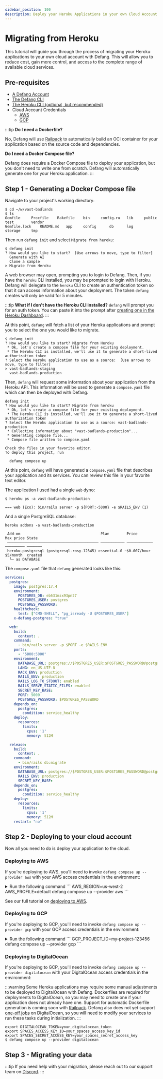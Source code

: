 ```yaml
---
sidebar_position: 100
description: Deploy your Heroku Applications in your own Cloud Account with Defang
---
```


# Migrating from Heroku

This tutorial will guide you through the process of migrating your Heroku applications to your own cloud account with Defang. This will allow you to reduce cost, gain more control, and access to the complete range of available cloud services.

## Pre-requisites
* [A Defang Account](/docs/concepts/authentication)
* [The Defang CLI](/docs/getting-started#install-the-defang-cli)
* [The Heroku CLI (optional, but recommended)](https://devcenter.heroku.com/articles/heroku-cli#install-the-heroku-cli)
* Cloud Account Credentials
  * [AWS](https://docs.aws.amazon.com/cli/latest/userguide/cli-chap-authentication.html)
  * [GCP](https://cloud.google.com/docs/authentication/set-up-adc-local-dev-environment)

:::tip
**Do I need a Dockerfile?**

No, Defang will use [Railpack](https://railpack.com/) to automatically build an OCI container for your application based on the source code and dependencies.

**Do I need a Docker Compose file?**

Defang does require a Docker Compose file to deploy your application, but you don't need to write one from scratch. Defang will automatically generate one for your Heroku application.
:::

## Step 1 - Generating a Docker Compose file

Navigate to your project's working directory:

```
$ cd ~/w/vast-badlands
$ ls
Gemfile		Procfile	Rakefile	bin		config.ru	lib		public		test		vendor
Gemfile.lock	README.md	app		config		db		log		storage		tmp
```

Then run `defang init` and select `Migrate from heroku`:
```
$ defang init
? How would you like to start?  [Use arrows to move, type to filter]
  Generate with AI
  Clone a sample
> Migrate from Heroku
```

A web browser may open, prompting you to login to Defang. Then, if you have the `heroku` CLI installed, you may be prompted to login with Heroku. Defang will delegate to the `heroku` CLI to create an authentication token so that it can access information about your deployment. The token `defang` creates will only be valid for 5 minutes.

:::tip
**What if I don't have the Heroku CLI installed?**
`defang` will prompt you for an auth token. You can paste it into the prompt after [creating one in the Heroku Dashboard](https://dashboard.heroku.com/account/applications/authorizations/new).
:::

At this point, `defang` will fetch a list of your Heroku applications and prompt you to select the one you would like to migrate.

```
$ defang init
? How would you like to start? Migrate from Heroku
 * Ok, let's create a compose file for your existing deployment.
 * The Heroku CLI is installed, we'll use it to generate a short-lived authorization token
? Select the Heroku application to use as a source:  [Use arrows to move, type to filter]
> vast-badlands-staging
  vast-badlands-production
```

Then, `defang` will request some information about your application from the Heroku API. This information will be used to generate a `compose.yaml` file which can then be deployed with Defang.

```
defang init
? How would you like to start? Migrate from heroku
 * Ok, let's create a compose file for your existing deployment.
 * The Heroku CLI is installed, we'll use it to generate a short-lived authorization token
? Select the Heroku application to use as a source: vast-badlands-production
 * Collecting information about "vast-badlands-production"...
 * Generating compose file...
 * Compose file written to compose.yaml

Check the files in your favorite editor.
To deploy this project, run

  defang compose up
```

At this point, `defang` will have generated a `compose.yaml` file that describes your application and its services. You can review this file in your favorite text editor.

The application I used had a single `web` dyno:
```
$ heroku ps -a vast-badlands-production

=== web (Eco): bin/rails server -p ${PORT:-5000} -e $RAILS_ENV (1)
```

And a single PostgreSQL database:
```
heroku addons -a vast-badlands-production

 Add-on                                     Plan        Price        Max price State
 ────────────────────────────────────────── ─────────── ──────────── ───────── ───────
 heroku-postgresql (postgresql-rosy-12345) essential-0 ~$0.007/hour $5/month  created
  └─ as DATABASE
```

The `compose.yaml` file that `defang` generated looks like this:

```yaml
services:
  postgres:
    image: postgres:17.4
    environment:
      POSTGRES_DB: eb631mzx93pn27
      POSTGRES_USER: postgres
      POSTGRES_PASSWORD:
    healthcheck:
      test: ["CMD-SHELL", "pg_isready -U $POSTGRES_USER"]
    x-defang-postgres: "true"

  web:
    build:
      context: .
    command:
      - bin/rails server -p $PORT -e $RAILS_ENV
    ports:
      - "5000:5000"
    environment:
      DATABASE_URL: postgres://$POSTGRES_USER:$POSTGRES_PASSWORD@postgres:5432/$POSTGRES_DB
      LANG: en_US.UTF-8
      RACK_ENV: production
      RAILS_ENV: production
      RAILS_LOG_TO_STDOUT: enabled
      RAILS_SERVE_STATIC_FILES: enabled
      SECRET_KEY_BASE:
      PORT: 5000
      POSTGRES_PASSWORD: $POSTGRES_PASSWORD
    depends_on:
      postgres:
        condition: service_healthy
    deploy:
      resources:
        limits:
          cpus: '1'
          memory: 512M

  release:
    build:
      context: .
    command:
      - bin/rails db:migrate
    environment:
      DATABASE_URL: postgres://$POSTGRES_USER:$POSTGRES_PASSWORD@postgres:5432/$POSTGRES_DB
      RAILS_ENV: production
      SECRET_KEY_BASE:
    depends_on:
      postgres:
        condition: service_healthy
    deploy:
      resources:
        limits:
          cpus: '1'
          memory: 512M
    restart: "no"
```

## Step 2 - Deploying to your cloud account

Now all you need to do is deploy your application to the cloud.

### Deploying to AWS

If you're deploying to AWS, you'll need to invoke `defang compose up --provider aws` with your AWS access credentials in the environment:

<details>
<summary>
Run the following command
```
AWS_REGION=us-west-2 AWS_PROFILE=default defang compose up --provider aws
```
</summary>

```
 * Using Defang Playground provider from stored preference
 ! Defang cannot monitor status of the following managed service(s): [postgres].
   To check if the managed service is up, check the status of the service which depends on it.
 * Packaging the project files for release at /Users/defang/w/vast-badlands
 * Uploading the project files for release
 * Packaging the project files for web at /Users/defang/w/vast-badlands
 * Uploading the project files for web
 * Monitor your services' status in the defang portal
   - https://portal.defang.io/service/postgres
   - https://portal.defang.io/service/release
   - https://portal.defang.io/service/web
 * Tailing logs for deployment ID qhjwfbi6p1re ; press Ctrl+C to detach:
2025-08-28T14:46:14.632-07:00 cd Update started for stack defang-prod1
2025-08-28T14:46:17.801-07:00 cd  ** Updating service "postgres"
2025-08-28T14:46:17.869-07:00 cd  ** Building image for "release"...
2025-08-28T14:46:17.931-07:00 cd  ** Building image for "web"...
2025-08-28T14:46:17.946-07:00 cd  ** Updating service "web"
2025-08-28T14:46:20.003-07:00 cd  ** Updated service "postgres" to revision 1
2025-08-28T14:47:00.757-07:00 postgres The files belonging to this database system will be owned by user "postgres".
2025-08-28T14:47:00.757-07:00 postgres This user must also own the server process.
2025-08-28T14:47:00.758-07:00 postgres The database cluster will be initialized with locale "en_US.utf8".
2025-08-28T14:47:00.758-07:00 postgres The default database encoding has accordingly been set to "UTF8".
2025-08-28T14:47:00.758-07:00 postgres The default text search configuration will be set to "english".
2025-08-28T14:47:00.758-07:00 postgres Data page checksums are disabled.
2025-08-28T14:47:00.758-07:00 postgres fixing permissions on existing directory /var/lib/postgresql/data ... ok
2025-08-28T14:47:00.758-07:00 postgres creating subdirectories ... ok
2025-08-28T14:47:00.758-07:00 postgres selecting dynamic shared memory implementation ... posix
2025-08-28T14:47:00.829-07:00 postgres selecting default "max_connections" ... 100
2025-08-28T14:47:00.924-07:00 postgres selecting default "shared_buffers" ... 128MB
2025-08-28T14:47:00.940-07:00 postgres selecting default time zone ... Etc/UTC
2025-08-28T14:47:00.941-07:00 postgres creating configuration files ... ok
2025-08-28T14:47:01.723-07:00 postgres running bootstrap script ... ok
2025-08-28T14:47:03.232-07:00 postgres performing post-bootstrap initialization ... ok
2025-08-28T14:47:03.368-07:00 postgres initdb: hint: You can change this by editing pg_hba.conf or using the option -A, or --auth-local and --auth-host, the next time you run initdb.
2025-08-28T14:47:03.368-07:00 postgres syncing data to disk ... ok
2025-08-28T14:47:03.368-07:00 postgres Success. You can now start the database server using:
2025-08-28T14:47:03.368-07:00 postgres     pg_ctl -D /var/lib/postgresql/data -l logfile start
2025-08-28T14:47:03.530-07:00 postgres waiting for server to start....2025-08-28 21:47:03.530 UTC [48] LOG:  starting PostgreSQL 17.4 (Debian 17.4-1.pgdg120+2) on x86_64-pc-linux-gnu, compiled by gcc (Debian 12.2.0-14) 12.2.0, 64-bit
2025-08-28T14:47:03.533-07:00 postgres 2025-08-28 21:47:03.533 UTC [48] LOG:  listening on Unix socket "/var/run/postgresql/.s.PGSQL.5432"
2025-08-28T14:47:03.544-07:00 postgres 2025-08-28 21:47:03.544 UTC [51] LOG:  database system was shut down at 2025-08-28 21:47:03 UTC
2025-08-28T14:47:03.550-07:00 postgres 2025-08-28 21:47:03.550 UTC [48] LOG:  database system is ready to accept connections
2025-08-28T14:47:03.639-07:00 postgres  done
2025-08-28T14:47:03.639-07:00 postgres server started
2025-08-28T14:47:04.033-07:00 postgres CREATE DATABASE
2025-08-28T14:47:04.034-07:00 postgres /usr/local/bin/docker-entrypoint.sh: ignoring /docker-entrypoint-initdb.d/*
2025-08-28T14:47:04.035-07:00 postgres waiting for server to shut down....2025-08-28 21:47:04.035 UTC [48] LOG:  received fast shutdown request
2025-08-28T14:47:04.039-07:00 postgres 2025-08-28 21:47:04.039 UTC [48] LOG:  aborting any active transactions
2025-08-28T14:47:04.040-07:00 postgres 2025-08-28 21:47:04.040 UTC [48] LOG:  background worker "logical replication launcher" (PID 54) exited with exit code 1
2025-08-28T14:47:04.043-07:00 postgres 2025-08-28 21:47:04.042 UTC [49] LOG:  shutting down
2025-08-28T14:47:04.045-07:00 postgres 2025-08-28 21:47:04.045 UTC [49] LOG:  checkpoint starting: shutdown immediate
2025-08-28T14:47:04.158-07:00 postgres 2025-08-28 21:47:04.158 UTC [49] LOG:  checkpoint complete: wrote 921 buffers (5.6%); 0 WAL file(s) added, 0 removed, 0 recycled; write=0.097 s, sync=0.008 s, total=0.116 s; sync files=301, longest=0.003 s, average=0.001 s; distance=4238 kB, estimate=4238 kB; lsn=0/1908990, redo lsn=0/1908990
2025-08-28T14:47:04.164-07:00 postgres 2025-08-28 21:47:04.164 UTC [48] LOG:  database system is shut down
2025-08-28T14:47:03.368-07:00 postgres initdb: warning: enabling "trust" authentication for local connections
2025-08-28T14:47:04.235-07:00 postgres  done
2025-08-28T14:47:04.235-07:00 postgres server stopped
2025-08-28T14:47:04.238-07:00 postgres PostgreSQL init process complete; ready for start up.
2025-08-28T14:47:04.269-07:00 postgres 2025-08-28 21:47:04.269 UTC [1] LOG:  starting PostgreSQL 17.4 (Debian 17.4-1.pgdg120+2) on x86_64-pc-linux-gnu, compiled by gcc (Debian 12.2.0-14) 12.2.0, 64-bit
2025-08-28T14:47:04.323-07:00 postgres 2025-08-28 21:47:04.323 UTC [1] LOG:  listening on IPv4 address "0.0.0.0", port 5432
2025-08-28T14:47:04.324-07:00 postgres 2025-08-28 21:47:04.323 UTC [1] LOG:  listening on IPv6 address "::", port 5432
2025-08-28T14:47:04.329-07:00 postgres 2025-08-28 21:47:04.329 UTC [1] LOG:  listening on Unix socket "/var/run/postgresql/.s.PGSQL.5432"
2025-08-28T14:47:04.338-07:00 postgres 2025-08-28 21:47:04.338 UTC [64] LOG:  database system was shut down at 2025-08-28 21:47:04 UTC
2025-08-28T14:47:04.345-07:00 postgres 2025-08-28 21:47:04.345 UTC [1] LOG:  database system is ready to accept connections
2025-08-28T14:51:54.551-07:00 cd  ** Build succeeded for "web"
2025-08-28T14:51:56.626-07:00 cd  ** Build succeeded for "release"
2025-08-28T14:52:04.407-07:00 postgres 2025-08-28 21:52:04.407 UTC [62] LOG:  checkpoint starting: time
2025-08-28T14:52:06.028-07:00 postgres 2025-08-28 21:52:06.027 UTC [62] LOG:  checkpoint complete: wrote 19 buffers (0.1%); 0 WAL file(s) added, 0 removed, 0 recycled; write=1.609 s, sync=0.004 s, total=1.621 s; sync files=11, longest=0.003 s, average=0.001 s; distance=28 kB, estimate=28 kB; lsn=0/190FA40, redo lsn=0/190F9E8
2025-08-28T14:52:32.418-07:00 release I, [2025-08-28T21:52:32.392682 #1]  INFO -- : Migrating to CreateMembers (20240416182733)
2025-08-28T14:52:32.418-07:00 release == 20240416182733 CreateMembers: migrating ====================================
2025-08-28T14:52:32.418-07:00 release -- create_table(:members)
2025-08-28T14:52:32.418-07:00 release    -> 0.0029s
2025-08-28T14:52:32.418-07:00 release == 20240416182733 CreateMembers: migrated (0.0030s) ===========================
2025-08-28T14:52:32.418-07:00 release I, [2025-08-28T21:52:32.400192 #1]  INFO -- : Migrating to DeviseCreateUsers (20240417165503)
2025-08-28T14:52:32.418-07:00 release == 20240417165503 DeviseCreateUsers: migrating ================================
2025-08-28T14:52:32.418-07:00 release -- create_table(:users)
2025-08-28T14:52:32.418-07:00 release    -> 0.0039s
2025-08-28T14:52:32.418-07:00 release -- add_index(:users, :email, {:unique=>true})
2025-08-28T14:52:32.418-07:00 release    -> 0.0013s
2025-08-28T14:52:32.418-07:00 release -- add_index(:users, :reset_password_token, {:unique=>true})
2025-08-28T14:52:32.418-07:00 release    -> 0.0008s
2025-08-28T14:52:32.418-07:00 release == 20240417165503 DeviseCreateUsers: migrated (0.0062s) =======================
2025-08-28T14:52:32.418-07:00 release I, [2025-08-28T21:52:32.409275 #1]  INFO -- : Migrating to AddUserIdToMembers (20240417202202)
2025-08-28T14:52:32.418-07:00 release == 20240417202202 AddUserIdToMembers: migrating ===============================
2025-08-28T14:52:32.418-07:00 release -- add_column(:members, :user_id, :integer)
2025-08-28T14:52:32.418-07:00 release    -> 0.0012s
2025-08-28T14:52:32.418-07:00 release -- add_index(:members, :user_id)
2025-08-28T14:52:32.418-07:00 release    -> 0.0009s
2025-08-28T14:52:32.418-07:00 release == 20240417202202 AddUserIdToMembers: migrated (0.0022s) ======================
2025-08-28T14:52:45.061-07:00 cd  ** Updated service "web" to revision 1
2025-08-28T14:52:49.353-07:00 cd Update succeeded in 6m34.758057781s ; provisioning...
2025-08-28T14:53:32.118-07:00 web => Booting Puma
2025-08-28T14:53:32.119-07:00 web => Rails 7.1.3.2 application starting in production
2025-08-28T14:53:32.119-07:00 web => Run `bin/rails server --help` for more startup options
2025-08-28T14:53:34.228-07:00 web Puma starting in single mode...
2025-08-28T14:53:34.228-07:00 web * Puma version: 6.4.2 (ruby 3.3.4-p94) ("The Eagle of Durango")
2025-08-28T14:53:34.228-07:00 web *  Min threads: 5
2025-08-28T14:53:34.228-07:00 web *  Max threads: 5
2025-08-28T14:53:34.228-07:00 web *  Environment: production
2025-08-28T14:53:34.228-07:00 web *          PID: 1
2025-08-28T14:53:34.230-07:00 web * Listening on http://0.0.0.0:5000
2025-08-28T14:53:34.232-07:00 web Use Ctrl-C to stop
```
</details>

See our full tutorial on [deploying to AWS](/docs/tutorials/deploy-to-aws).

### Deploying to GCP

If you're deploying to GCP, you'll need to invoke `defang compose up --provider gcp` with your GCP access credentials in the environment:

<details>
<summary>
Run the following command
```
GCP_PROJECT_ID=my-project-123456 defang compose up --provider gcp
```
</summary>
```
 * Using Google Cloud Platform provider from command line flag
 ! Defang cannot monitor status of the following managed service(s): [postgres release].
   To check if the managed service is up, check the status of the service which depends on it.
 ! service "postgres": missing memory reservation; using provider-specific defaults. Specify deploy.resources.reservations.memory to avoid out-of-memory errors
 ! service "web": ingress port without healthcheck defaults to GET / HTTP/1.1
 * Packaging the project files for web at /Users/defang/wk/vast-badlands
 * Uploading the project files for web
 * Setting up defang CD in GCP project my-project-123456, this could take a few minutes
 * Packaging the project files for release at /Users/defang/wk/vast-badlands
 * Uploading the project files for release
 * Tailing logs for deployment ID fgdh4ct0hopz ; press Ctrl+C to detach:
 * Showing only build logs and runtime errors. Press V to toggle verbose mode.
2025-09-08T10:28:08.634-04:00 cd  ** Update started for stack beta
2025-09-08T10:28:17.990-04:00 cd  ** Updating service "postgres"
2025-09-08T10:28:44.773-04:00 cd  ** Building image for "release"...
2025-09-08T10:28:58.012-04:00 cd  ** Building image for "web"...
2025-09-08T10:47:02.479-04:00 release I, [2025-09-08T14:47:02.409371 #1]  INFO -- : Migrating to CreateMembers (20240416182733)
2025-09-08T10:47:02.479-04:00 release == 20240416182733 CreateMembers: migrating ====================================
2025-09-08T10:47:02.479-04:00 release -- create_table(:members)
2025-09-08T10:47:02.479-04:00 release    -> 0.0073s
2025-09-08T10:47:02.479-04:00 release == 20240416182733 CreateMembers: migrated (0.0073s) ===========================
2025-09-08T10:47:02.479-04:00 release I, [2025-09-08T14:47:02.432075 #1]  INFO -- : Migrating to DeviseCreateUsers (20240417165503)
2025-09-08T10:47:02.479-04:00 release == 20240417165503 DeviseCreateUsers: migrating ================================
2025-09-08T10:47:02.479-04:00 release -- create_table(:users)
2025-09-08T10:47:02.479-04:00 release    -> 0.0080s
2025-09-08T10:47:02.479-04:00 release -- add_index(:users, :email, {:unique=>true})
2025-09-08T10:47:02.479-04:00 release    -> 0.0022s
2025-09-08T10:47:02.479-04:00 release -- add_index(:users, :reset_password_token, {:unique=>true})
2025-09-08T10:47:02.479-04:00 release    -> 0.0021s
2025-09-08T10:47:02.479-04:00 release == 20240417165503 DeviseCreateUsers: migrated (0.0124s) =======================
2025-09-08T10:47:02.479-04:00 release I, [2025-09-08T14:47:02.458370 #1]  INFO -- : Migrating to AddUserIdToMembers (20240417202202)
2025-09-08T10:47:02.479-04:00 release == 20240417202202 AddUserIdToMembers: migrating ===============================
2025-09-08T10:47:02.479-04:00 release -- add_column(:members, :user_id, :integer)
2025-09-08T10:47:02.479-04:00 release    -> 0.0044s
2025-09-08T10:47:02.479-04:00 release -- add_index(:members, :user_id)
2025-09-08T10:47:02.479-04:00 release    -> 0.0019s
2025-09-08T10:47:02.479-04:00 release == 20240417202202 AddUserIdToMembers: migrated (0.0064s) ======================
2025-09-08T10:48:16.157-04:00 web => Booting Puma
2025-09-08T10:48:16.157-04:00 web => Rails 7.1.3.2 application starting in production
2025-09-08T10:48:16.157-04:00 web => Run `bin/rails server --help` for more startup options
2025-09-08T10:48:18.625-04:00 web [1] Puma starting in cluster mode...
2025-09-08T10:48:18.625-04:00 web [1] * Puma version: 6.4.2 (ruby 3.3.4-p94) ("The Eagle of Durango")
2025-09-08T10:48:18.625-04:00 web [1] *  Min threads: 5
2025-09-08T10:48:18.625-04:00 web [1] *  Max threads: 5
2025-09-08T10:48:18.625-04:00 web [1] *  Environment: production
2025-09-08T10:48:18.626-04:00 web [1] *   Master PID: 1
2025-09-08T10:48:18.626-04:00 web [1] *      Workers: 2
2025-09-08T10:48:18.626-04:00 web [1] *     Restarts: (✔) hot (✔) phased
2025-09-08T10:48:18.626-04:00 web [1] * Listening on http://0.0.0.0:5000
2025-09-08T10:48:18.627-04:00 web [1] Use Ctrl-C to stop
```
</details>

### Deploying to DigitalOcean

If you're deploying to GCP, you'll need to invoke `defang compose up --provider digitalocean` with your DigitalOcean access credentials in the environment:

:::warning
Some Heroku applications may require some manual adjustments to be deployed to DigitalOcean with Defang.
Dockerfiles are required for deployments to DigitalOcean, so you may need to create one if your application does not already have one. Support for automatic Dockerfile generation is coming soon with [Railpack](/docs/concepts/railpack.md).
Defang also does not yet support [one-off jobs](/docs/concepts/one_off_jobs) on DigitalOcean, so you will need to modify your services to run these tasks during initialization.
:::

```
export DIGITALOCEAN_TOKEN=your_digitalocean_token
export SPACES_ACCESS_KEY_ID=your_spaces_access_key_id
export SPACES_SECRET_ACCESS_KEY=your_spaces_secret_access_key
$ defang compose up --provider digitalocean
```


## Step 3 - Migrating your data

:::tip
If you need help with your migration, please reach out to our support team on [Discord](https://s.defang.io/discord).
:::

